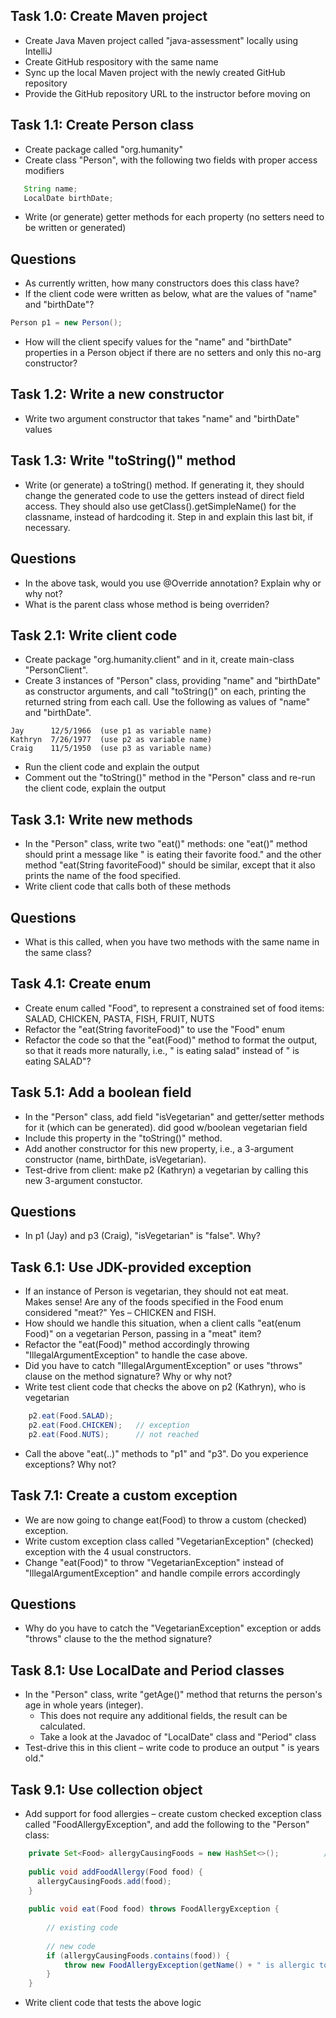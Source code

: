 

## Task 1.0: Create Maven project
- Create Java Maven project called "java-assessment"
  locally using IntelliJ
- Create GitHub respository with the same name
- Sync up the local Maven project with the newly
  created GitHub repository
- Provide the GitHub repository URL to the instructor
  before moving on


## Task 1.1: Create Person class
- Create package called "org.humanity"
- Create class "Person", with the following two fields
  with proper access modifiers

```java
   String name;
   LocalDate birthDate;
```

- Write (or generate) getter methods for each 
  property (no setters need to be written or
  generated)

## Questions
- As currently written, how many constructors does this class have?
- If the client code were written as below, what are the values 
  of "name" and "birthDate"?

```java
Person p1 = new Person();
```

- How will the client specify values for the "name" and "birthDate" 
  properties in a Person object if there are no setters 
  and only this no-arg constructor?

## Task 1.2: Write a new constructor
- Write two argument constructor that takes "name" and "birthDate" 
  values

## Task 1.3: Write "toString()" method
- Write (or generate) a toString() method.  If generating it, 
  they should change the generated code to use the getters 
  instead of direct field access. They should also use 
  getClass().getSimpleName() for the classname, instead of 
  hardcoding it.  Step in and explain this last bit, if necessary.

## Questions
- In the above task, would you use @Override annotation? 
  Explain why or why not?
- What is the parent class whose method is being overriden?

## Task 2.1: Write client code
- Create package "org.humanity.client" and in it, create 
  main-class "PersonClient".
- Create 3 instances of "Person" class, providing "name" and 
  "birthDate" as constructor arguments, and call "toString()" 
  on each, printing the returned string from each call. Use
  the following as values of "name" and "birthDate".  

```
Jay      12/5/1966	(use p1 as variable name)
Kathryn	 7/26/1977	(use p2 as variable name)
Craig	 11/5/1950	(use p3 as variable name)
```

- Run the client code and explain the output
- Comment out the "toString()" method in the "Person" class
  and re-run the client code, explain the output

## Task 3.1: Write new methods
- In the "Person" class, write two "eat()" methods: one "eat()"
  method  should print a message like 
  "<name> is eating their favorite food." and 
  the other method "eat(String favoriteFood)" should be similar, 
  except that it also prints the name of the food specified.
- Write client code that calls both of these methods

## Questions
- What is this called, when you have two methods with the 
  same name in the same class?

## Task 4.1: Create enum
- Create enum called "Food", to represent a constrained 
  set of food items: SALAD, CHICKEN, PASTA, FISH, FRUIT, NUTS
- Refactor the "eat(String favoriteFood)" to use the "Food"
  enum
- Refactor the code so that the "eat(Food)" method to format 
  the output, so that it reads more naturally, i.e., 
  "<name> is eating salad" instead of "<name> is eating SALAD"?

## Task 5.1: Add a boolean field
- In the "Person" class, add field "isVegetarian" and 
  getter/setter methods for it (which can be generated).
  did good w/boolean vegetarian field
- Include this property in the "toString()" method.
- Add another constructor for this new property, i.e., 
  a 3-argument constructor (name, birthDate, isVegetarian).
- Test-drive from client: make p2 (Kathryn) a vegetarian 
  by calling this new 3-argument constuctor.

## Questions
- In p1 (Jay) and p3 (Craig), "isVegetarian" is "false".  Why?

## Task 6.1: Use JDK-provided exception
- If an instance of Person is vegetarian, they should not eat meat.  
  Makes sense! Are any of the foods specified in the Food 
  enum considered "meat?"  Yes – CHICKEN and FISH.
- How should we handle this situation, when a client calls 
  "eat(enum Food)" on a vegetarian Person, passing in a "meat" item?
- Refactor the "eat(Food)" method accordingly throwing 
  "IllegalArgumentException" to handle the case above.
- Did you have to catch "IllegalArgumentException" or uses
  "throws" clause on the method signature?  Why or why not?
- Write test client code that checks the above on p2 (Kathryn), 
  who is vegetarian

```java
	p2.eat(Food.SALAD);
	p2.eat(Food.CHICKEN);	// exception
	p2.eat(Food.NUTS);		// not reached
```
- Call the above "eat(..)" methods to "p1" and "p3".
  Do you experience exceptions? Why not?

## Task 7.1: Create a custom exception
- We are now going to change eat(Food) to throw a custom (checked) exception.
- Write custom exception class called "VegetarianException" (checked) 
  exception with the 4 usual constructors.
- Change "eat(Food)" to throw "VegetarianException" instead of 
  "IllegalArgumentException" and handle compile errors accordingly

## Questions
- Why do you have to catch the "VegetarianException" exception or
  adds "throws" clause to the the method signature?

## Task 8.1: Use LocalDate and Period classes
- In the "Person" class, write "getAge()" method that returns
  the person's age in whole years (integer). 
  - This does not require any additional fields, the result 
    can be calculated.
  - Take a look at the Javadoc of "LocalDate" class and
    "Period" class
- Test-drive this in this client – write code to produce an
  output "<name> is <age> years old."

## Task 9.1: Use collection object
- Add support for food allergies – create custom checked exception 
  class called "FoodAllergyException", and add the following to 
  the "Person" class:

```java
    private Set<Food> allergyCausingFoods = new HashSet<>();          // Question: why use Set here?
	
	public void addFoodAllergy(Food food) {
      allergyCausingFoods.add(food);
	}
	
	public void eat(Food food) throws FoodAllergyException {
        
        // existing code
      
        // new code
        if (allergyCausingFoods.contains(food)) {
            throw new FoodAllergyException(getName() + " is allergic to " + food);
        }
    }
```

- Write client code that tests the above logic

